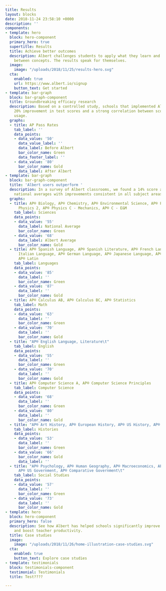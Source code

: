 ```yaml
---
title: Results
layout: blocks
date: 2018-11-24 23:58:10 +0000
description: ''
components:
- template: hero
  block: hero-component
  primary_hero: true
  supertitle: Results
  title: Achieve better outcomes
  description: Albert challenges students to apply what they learn and make connections
    between concepts. The results speak for themselves.
  image:
    image: "/uploads/2018/11/25/results-hero.svg"
  cta:
    enabled: true
    url: https://www.albert.io/signup
    button_text: Get started
- template: bar-graph
  block: bar-graph-component
  title: Groundbreaking efficacy research
  description: Based on a controlled study, schools that implemented Albert saw a
    20% improvement in test scores and a strong correlation between scores and Albert
    usage.
  graphs:
  - title: AP Pass Rates
    tab_label: ''
    data_points:
    - data_value: '50'
      data_value_label: ''
      data_label: Before Albert
      bar_color_name: Green
      data_footer_label: ''
    - data_value: '80'
      bar_color_name: Gold
      data_label: After Albert
- template: bar-graph
  block: bar-graph-component
  title: 'Albert users outperform '
  description: In a survey of Albert classrooms, we found a 14% score advantage over
    national averages with improvements consistent in all subject areas.
  graphs:
  - title: AP® Biology, AP® Chemistry, AP® Environmental Science, AP® Physics 1, AP®
      Physics 2, AP® Physics C - Mechanics, AP® C - E&M
    tab_label: Sciences
    data_points:
    - data_value: '55'
      data_label: National Average
      bar_color_name: Green
    - data_value: '68'
      data_label: Albert Average
      bar_color_name: Gold
  - title: AP® Spanish Language, AP® Spanish Literature, AP® French Language, AP®
      Italian Language, AP® German Language, AP® Japanese Language, AP® Chinese Language,
      AP® Latin
    tab_label: Languages
    data_points:
    - data_value: '85'
      data_label: ''
      bar_color_name: Green
    - data_value: '87'
      data_label: ''
      bar_color_name: Gold
  - title: AP® Calculus AB, AP® Calculus BC, AP® Statistics
    tab_label: Math
    data_points:
    - data_value: '63'
      data_label: ''
      bar_color_name: Green
    - data_value: '70'
      data_label: ''
      bar_color_name: Gold
  - title: "AP® English Language, Literature\t"
    tab_label: English
    data_points:
    - data_value: '55'
      data_label: ''
      bar_color_name: Green
    - data_value: '70'
      data_label: ''
      bar_color_name: Gold
  - title: AP® Computer Science A, AP® Computer Science Principles
    tab_label: Computer Science
    data_points:
    - data_value: '68'
      data_label: ''
      bar_color_name: Green
    - data_value: '80'
      data_label: ''
      bar_color_name: Gold
  - title: "AP® Art History, AP® European History, AP® US History, AP® World History\t"
    tab_label: Histories
    data_points:
    - data_value: '53'
      data_label: ''
      bar_color_name: Green
    - data_value: '66'
      bar_color_name: Gold
      data_label: ''
  - title: "AP® Psychology, AP® Human Geography, AP® Macroeconomics, AP® Microeconomics,
      AP® US Government, AP® Comparative Government\t"
    tab_label: Social Studies
    data_points:
    - data_value: '57'
      data_label: ''
      bar_color_name: Green
    - data_value: '73'
      data_label: ''
      bar_color_name: Gold
- template: hero
  block: hero-component
  primary_hero: false
  description: See how Albert has helped schools significantly improve learning outcomes
    and boost teacher productivity.
  title: Case studies
  image:
    image: "/uploads/2018/11/26/home-illustration-case-studies.svg"
  cta:
    enabled: true
    button_text: Explore case studies
- template: testimonials
  block: testimonials-component
  testimonial: Testimonials
  title: Test????

---
```

